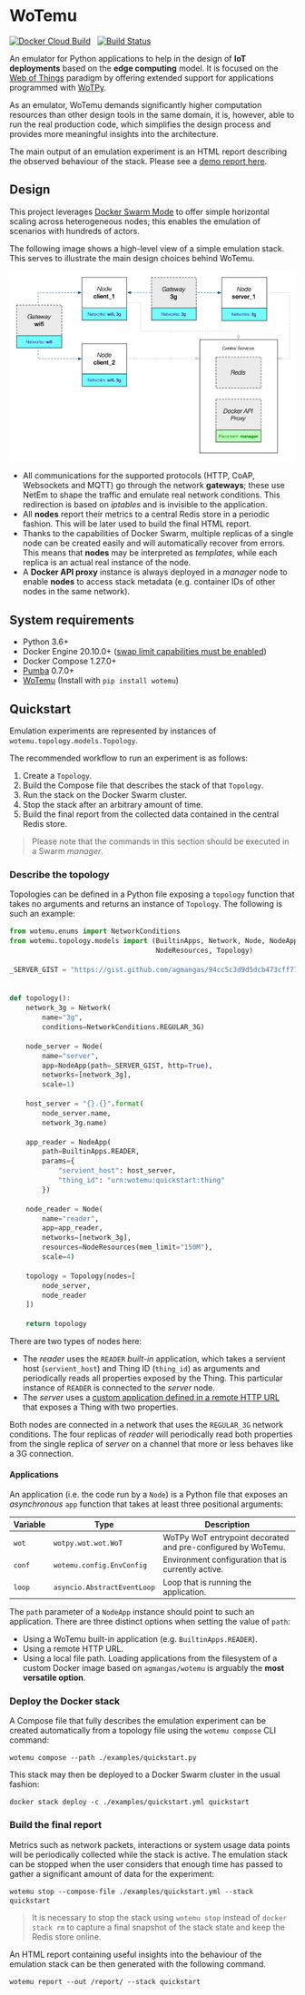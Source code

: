 # WoTemu

[![Docker Cloud Build](https://img.shields.io/docker/cloud/build/agmangas/wotemu)](https://hub.docker.com/r/agmangas/wotemu) &nbsp; [![Build Status](https://travis-ci.com/agmangas/wotemu.svg?branch=master)](https://travis-ci.com/agmangas/wotemu)

An emulator for Python applications to help in the design of **IoT deployments** based on the **edge computing** model. It is focused on the [Web of Things](https://www.w3.org/WoT/) paradigm by offering extended support for applications programmed with [WoTPy](https://pypi.org/project/wotpy/).

As an emulator, WoTemu demands significantly higher computation resources than other design tools in the same domain, it is, however, able to run the real production code, which simplifies the design process and provides more meaningful insights into the architecture.

The main output of an emulation experiment is an HTML report describing the observed behaviour of the stack. Please see a [demo report here](https://agmangas.github.io/demo-wotemu-report/).

## Design

This project leverages [Docker Swarm Mode](https://docs.docker.com/engine/swarm/) to offer simple horizontal scaling across heterogeneous nodes; this enables the emulation of scenarios with hundreds of actors.

The following image shows a high-level view of a simple emulation stack. This serves to illustrate the main design choices behind WoTemu.

![Design diagram](diagram.png "Design diagram")

- All communications for the supported protocols (HTTP, CoAP, Websockets and MQTT) go through the network **gateways**; these use NetEm to shape the traffic and emulate real network conditions. This redirection is based on _iptables_ and is invisible to the application.
- All **nodes** report their metrics to a central Redis store in a periodic fashion. This will be later used to build the final HTML report.
- Thanks to the capabilities of Docker Swarm, multiple replicas of a single node can be created easily and will automatically recover from errors. This means that **nodes** may be interpreted as _templates_, while each replica is an actual real instance of the node.
- A **Docker API proxy** instance is always deployed in a _manager_ node to enable **nodes** to access stack metadata (e.g. container IDs of other nodes in the same network).

## System requirements

* Python 3.6+
* Docker Engine 20.10.0+ ([swap limit capabilities must be enabled](https://docs.docker.com/engine/install/linux-postinstall/#your-kernel-does-not-support-cgroup-swap-limit-capabilities))
* Docker Compose 1.27.0+
* [Pumba](https://github.com/alexei-led/pumba) 0.7.0+
* [WoTemu](https://pypi.org/project/wotemu/) (Install with `pip install wotemu`)

## Quickstart

Emulation experiments are represented by instances of `wotemu.topology.models.Topology`.

The recommended workflow to run an experiment is as follows:

1. Create a `Topology`.
2. Build the Compose file that describes the stack of that `Topology`.
3. Run the stack on the Docker Swarm cluster.
4. Stop the stack after an arbitrary amount of time.
5. Build the final report from the collected data contained in the central Redis store.

> Please note that the commands in this section should be executed in a Swarm _manager_.

### Describe the topology

Topologies can be defined in a Python file exposing a `topology` function that takes no arguments and returns an instance of `Topology`. The following is such an example:

```python
from wotemu.enums import NetworkConditions
from wotemu.topology.models import (BuiltinApps, Network, Node, NodeApp,
                                    NodeResources, Topology)

_SERVER_GIST = "https://gist.github.com/agmangas/94cc5c3d9d5dcb473cff774b3522bbb6/raw"


def topology():
    network_3g = Network(
        name="3g",
        conditions=NetworkConditions.REGULAR_3G)

    node_server = Node(
        name="server",
        app=NodeApp(path=_SERVER_GIST, http=True),
        networks=[network_3g],
        scale=1)

    host_server = "{}.{}".format(
        node_server.name,
        network_3g.name)

    app_reader = NodeApp(
        path=BuiltinApps.READER,
        params={
            "servient_host": host_server,
            "thing_id": "urn:wotemu:quickstart:thing"
        })

    node_reader = Node(
        name="reader",
        app=app_reader,
        networks=[network_3g],
        resources=NodeResources(mem_limit="150M"),
        scale=4)

    topology = Topology(nodes=[
        node_server,
        node_reader
    ])

    return topology
```

There are two types of nodes here:

- The _reader_ uses the `READER` _built-in_ application, which takes a servient host (`servient_host`) and Thing ID (`thing_id`) as arguments and periodically reads all properties exposed by the Thing. This particular instance of `READER` is connected to the _server_ node.
- The _server_ uses a [custom application defined in a remote HTTP URL](https://gist.github.com/agmangas/94cc5c3d9d5dcb473cff774b3522bbb6) that exposes a Thing with two properties.

Both nodes are connected in a network that uses the `REGULAR_3G` network conditions. The four replicas of _reader_ will periodically read both properties from the single replica of _server_ on a channel that more or less behaves like a 3G connection.

#### Applications

An application (i.e. the code run by a `Node`) is a Python file that exposes an _asynchronous_ `app` function that takes at least three positional arguments:

| Variable | Type                        | Description                                                  |
| -------- | --------------------------- | ------------------------------------------------------------ |
| `wot`    | `wotpy.wot.wot.WoT`         | WoTPy WoT entrypoint decorated and pre-configured by WoTemu. |
| `conf`   | `wotemu.config.EnvConfig`   | Environment configuration that is currently active.          |
| `loop`   | `asyncio.AbstractEventLoop` | Loop that is running the application.                        |

The `path` parameter of a `NodeApp` instance should point to such an application. There are three distinct options when setting the value of `path`:

* Using a WoTemu built-in application (e.g. `BuiltinApps.READER`).
* Using a remote HTTP URL.
* Using a local file path. Loading applications from the filesystem of a custom Docker image based on `agmangas/wotemu` is arguably the **most versatile option**.

### Deploy the Docker stack

A Compose file that fully describes the emulation experiment can be created automatically from a topology file using the `wotemu compose` CLI command:

```
wotemu compose --path ./examples/quickstart.py
```

This stack may then be deployed to a Docker Swarm cluster in the usual fashion:

```
docker stack deploy -c ./examples/quickstart.yml quickstart
```

### Build the final report

Metrics such as network packets, interactions or system usage data points will be periodically collected while the stack is active. The emulation stack can be stopped when the user considers that enough time has passed to gather a significant amount of data for the experiment:

```
wotemu stop --compose-file ./examples/quickstart.yml --stack quickstart
```

> It is necessary to stop the stack using `wotemu stop` instead of `docker stack rm` to capture a final snapshot of the stack state and keep the Redis store online.

An HTML report containing useful insights into the behaviour of the emulation stack can be then generated with the following command.

```
wotemu report --out /report/ --stack quickstart
```